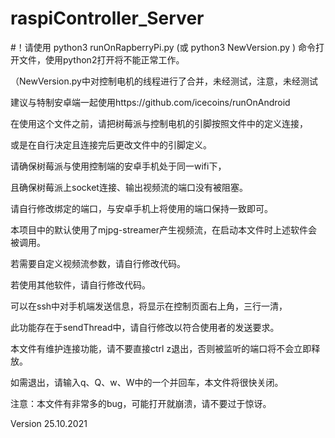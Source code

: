 # raspiController_Server
#！请使用 python3 runOnRapberryPi.py (或 python3 NewVersion.py ) 命令打开文件，使用python2打开将不能正常工作。

（NewVersion.py中对控制电机的线程进行了合并，未经测试，注意，未经测试

建议与特制安卓端一起使用https://github.com/icecoins/runOnAndroid

在使用这个文件之前，请把树莓派与控制电机的引脚按照文件中的定义连接，

或是在自行决定且连接完后更改文件中的引脚定义。

请确保树莓派与使用控制端的安卓手机处于同一wifi下，

且确保树莓派上socket连接、输出视频流的端口没有被阻塞。

请自行修改绑定的端口，与安卓手机上将使用的端口保持一致即可。

本项目中的默认使用了mjpg-streamer产生视频流，在启动本文件时上述软件会被调用。

若需要自定义视频流参数，请自行修改代码。

若使用其他软件，请自行修改代码。

可以在ssh中对手机端发送信息，将显示在控制页面右上角，三行一清，

此功能存在于sendThread中，请自行修改以符合使用者的发送要求。

本文件有维护连接功能，请不要直接ctrl z退出，否则被监听的端口将不会立即释放。

如需退出，请输入q、Q、w、W中的一个并回车，本文件将很快关闭。

注意：本文件有非常多的bug，可能打开就崩溃，请不要过于惊讶。

Version 25.10.2021
